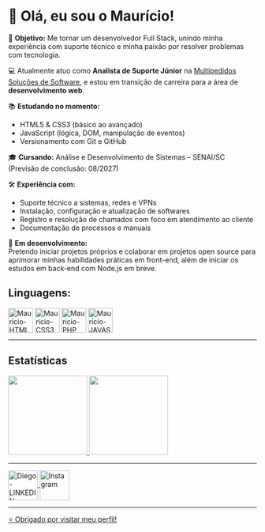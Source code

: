 # 👋 Olá, eu sou o Maurício!

🎯 **Objetivo:** Me tornar um desenvolvedor Full Stack, unindo minha experiência com suporte técnico e minha paixão por resolver problemas com tecnologia.

💻 Atualmente atuo como **Analista de Suporte Júnior** na [Multipedidos Soluções de Software](https://www.multipedidos.com.br), e estou em transição de carreira para a área de **desenvolvimento web**.

📚 **Estudando no momento:**
- HTML5 & CSS3 (básico ao avançado)
- JavaScript (lógica, DOM, manipulação de eventos)
- Versionamento com Git e GitHub

🎓 **Cursando:** Análise e Desenvolvimento de Sistemas – SENAI/SC (Previsão de conclusão: 08/2027)

🛠️ **Experiência com:**
- Suporte técnico a sistemas, redes e VPNs
- Instalação, configuração e atualização de softwares
- Registro e resolução de chamados com foco em atendimento ao cliente
- Documentação de processos e manuais

🚀 **Em desenvolvimento:**  
Pretendo iniciar projetos próprios e colaborar em projetos open source para aprimorar minhas habilidades práticas em front-end, além de iniciar os estudos em back-end com Node.js em breve.

## Linguagens:  
<div style="display inline_block">
<img align="center" alt="Mauricio-HTML" height="50" width"40" src="https://cdn.jsdelivr.net/gh/devicons/devicon/icons/html5/html5-plain-wordmark.svg">
<img align="center" alt="Mauricio-CSS3" height="50" width"40" src="https://cdn.jsdelivr.net/gh/devicons/devicon/icons/css3/css3-plain-wordmark.svg">
<img align="center" alt="Mauricio-PHP" height="50" width"40" src="https://cdn.jsdelivr.net/gh/devicons/devicon/icons/php/php-plain.svg">
<img align="center" alt="Mauricio-JAVASCRIPT" height="50" width"40" src="https://cdn.jsdelivr.net/gh/devicons/devicon/icons/javascript/javascript-plain.svg">
<hr>
  
## **Estatísticas**

 <div>
  <a href="https://github.com/mauricioasor">
  <img height="160em" src="https://github-readme-stats.vercel.app/api?username=mauricioasor&show_icons=true&theme=dark&include_all_commits=true&count_private=true">
  <img height="160em" src="https://github-readme-stats.vercel.app/api/top-langs/?username=mauricioasor&layout=compact&theme=dark">
 </a>
</div>
  <hr>
 <a href="https://www.linkedin.com/in/mauriciorosaa/" target="_blank">
  <img align="center" alt="Diego-LINKEDIN" height="60" width"40" src="https://cdn.jsdelivr.net/gh/devicons/devicon/icons/linkedin/linkedin-original.svg" target="_blank">
 </a>
  <a href="https://www.instagram.com/mauriciorosaa_" target="_blank">
                <img align= "center" height="60" width"40" src="https://cdn-icons-png.flaticon.com/512/2111/2111463.png" alt="Instagram" />

---

⭐ Obrigado por visitar meu perfil!



